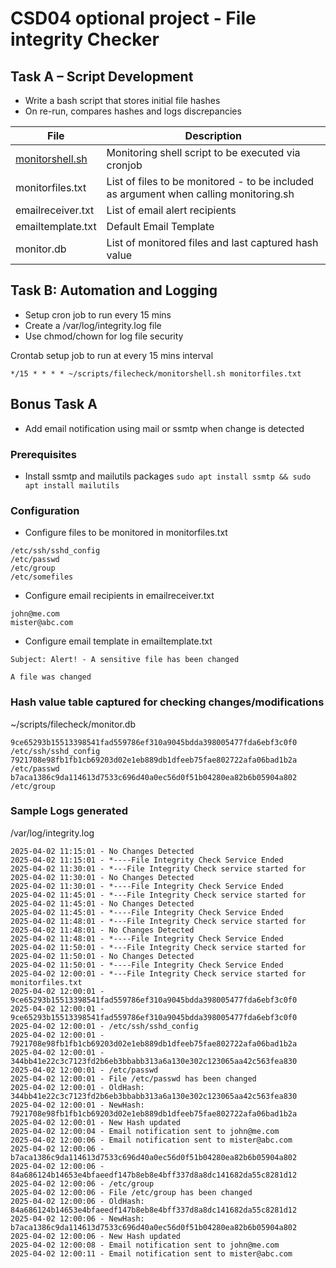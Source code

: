 # CSD04 optional project - File integrity Checker

## Task A – Script Development
* Write a bash script that stores initial file hashes
* On re-run, compares hashes and logs discrepancies


| File                               | Description                                                                                                        |
|------------------------------------|--------------------------------------------------------------------------------------------------------------------|
| [monitorshell.sh](filecheck/monitorshell.sh)                    | Monitoring shell script to be executed via cronjob                                                                 |
| monitorfiles.txt                   | List of files to be monitored - to be included as argument when calling monitoring.sh                              |
| emailreceiver.txt                  | List of email alert recipients                                                                                     |
| emailtemplate.txt                  | Default Email Template                                                                                             |
| monitor.db                         | List of monitored files and last captured hash value                                                               |

## Task B: Automation and Logging
* Setup cron job to run every 15 mins
* Create a /var/log/integrity.log file
* Use chmod/chown for log file security

Crontab setup job to run at every 15 mins interval

```
*/15 * * * * ~/scripts/filecheck/monitorshell.sh monitorfiles.txt
```

## Bonus Task A 
* Add email notification using mail or ssmtp when change is detected

### Prerequisites
* Install ssmtp and mailutils packages
```` sudo apt install ssmtp && sudo apt install mailutils ````

### Configuration
- Configure files to be monitored in monitorfiles.txt
```
/etc/ssh/sshd_config
/etc/passwd
/etc/group
/etc/somefiles
```

- Configure email recipients in emailreceiver.txt
```
john@me.com
mister@abc.com
```

- Configure email template in emailtemplate.txt
```
Subject: Alert! - A sensitive file has been changed

A file was changed 

```

### Hash value table captured for checking changes/modifications

~/scripts/filecheck/monitor.db

```
9ce65293b15513398541fad559786ef310a9045bdda398005477fda6ebf3c0f0  /etc/ssh/sshd_config
7921708e98fb1fb1cb69203d02e1eb889db1dfeeb75fae802722afa06bad1b2a  /etc/passwd
b7aca1386c9da114613d7533c696d40a0ec56d0f51b04280ea82b6b05904a802  /etc/group

```

### Sample Logs generated

/var/log/integrity.log

```
2025-04-02 11:15:01 - No Changes Detected
2025-04-02 11:15:01 - *----File Integrity Check Service Ended
2025-04-02 11:30:01 - *---File Integrity Check service started for
2025-04-02 11:30:01 - No Changes Detected
2025-04-02 11:30:01 - *----File Integrity Check Service Ended
2025-04-02 11:45:01 - *---File Integrity Check service started for
2025-04-02 11:45:01 - No Changes Detected
2025-04-02 11:45:01 - *----File Integrity Check Service Ended
2025-04-02 11:48:01 - *---File Integrity Check service started for
2025-04-02 11:48:01 - No Changes Detected
2025-04-02 11:48:01 - *----File Integrity Check Service Ended
2025-04-02 11:50:01 - *---File Integrity Check service started for
2025-04-02 11:50:01 - No Changes Detected
2025-04-02 11:50:01 - *----File Integrity Check Service Ended
2025-04-02 12:00:01 - *---File Integrity Check service started for monitorfiles.txt
2025-04-02 12:00:01 - 9ce65293b15513398541fad559786ef310a9045bdda398005477fda6ebf3c0f0
2025-04-02 12:00:01 - 9ce65293b15513398541fad559786ef310a9045bdda398005477fda6ebf3c0f0
2025-04-02 12:00:01 - /etc/ssh/sshd_config
2025-04-02 12:00:01 - 7921708e98fb1fb1cb69203d02e1eb889db1dfeeb75fae802722afa06bad1b2a
2025-04-02 12:00:01 - 344bb41e22c3c7123fd2b6eb3bbabb313a6a130e302c123065aa42c563fea830
2025-04-02 12:00:01 - /etc/passwd
2025-04-02 12:00:01 - File /etc/passwd has been changed
2025-04-02 12:00:01 - OldHash: 344bb41e22c3c7123fd2b6eb3bbabb313a6a130e302c123065aa42c563fea830
2025-04-02 12:00:01 - NewHash: 7921708e98fb1fb1cb69203d02e1eb889db1dfeeb75fae802722afa06bad1b2a
2025-04-02 12:00:01 - New Hash updated
2025-04-02 12:00:04 - Email notification sent to john@me.com
2025-04-02 12:00:06 - Email notification sent to mister@abc.com
2025-04-02 12:00:06 - b7aca1386c9da114613d7533c696d40a0ec56d0f51b04280ea82b6b05904a802
2025-04-02 12:00:06 - 84a686124b14653e4bfaeedf147b8eb8e4bff337d8a8dc141682da55c8281d12
2025-04-02 12:00:06 - /etc/group
2025-04-02 12:00:06 - File /etc/group has been changed
2025-04-02 12:00:06 - OldHash: 84a686124b14653e4bfaeedf147b8eb8e4bff337d8a8dc141682da55c8281d12
2025-04-02 12:00:06 - NewHash: b7aca1386c9da114613d7533c696d40a0ec56d0f51b04280ea82b6b05904a802
2025-04-02 12:00:06 - New Hash updated
2025-04-02 12:00:08 - Email notification sent to john@me.com
2025-04-02 12:00:11 - Email notification sent to mister@abc.com
```